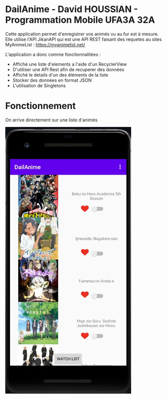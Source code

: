 # DailAnime - David HOUSSIAN - Programmation Mobile UFA3A 32A

Cette application permet d'enregistrer vos animés vu au fur est à mesure.
Elle utilise l'API JikanAPI qui est une API REST faisant des requetes au sites MyAnimeList : https://myanimelist.net/

L'application a donc comme fonctionnalitées : 

- Affiché une liste d'elements a l'aide d'un RecyclerView
- D'utiliser une API Rest afin de recuperer des données
- Affiché le details d'un des éléments de la liste
- Stocker des données en format JSON
- L'utilisation de Singletons


# Fonctionnement

On arrive directement sur une liste d'animés 

![Page d'acceuil](images/1.jpg)

